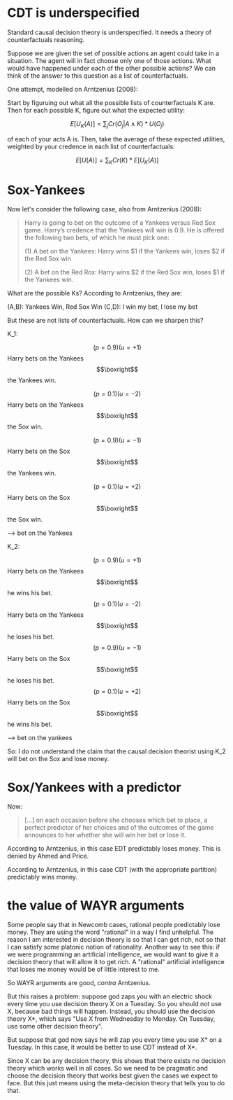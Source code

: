 # CDT is underspecified
Standard causal decision theory is underspecified. It needs a theory of counterfactuals reasoning. 

Suppose we are given the set of possible actions an agent could take in a situation. The agent will in fact choose only one of those actions. What would have happened under each of the other possible actions? We can think of the answer to this question as a list of counterfactuals.

One attempt, modelled on Arntzenius (2008):

Start by figuruing out what all the possible lists of counterfactuals K are. Then for each possible K, figure out what the expected utility: 

$$E[U_K(A)]= \sum_{j}Cr(O_j | A \land K)*U(O_j)$$

of each of your acts A is. Then, take the average of these expected utilities, weighted by your credence in each list of counterfactuals:

$$E[U(A)]=\sum_{K} Cr(K) * E[U_K(A)]$$

# Sox-Yankees
Now let's consider the following case, also from Arntzenius (2008):
> Harry is going to bet on the outcome of a Yankees versus Red Sox game. Harry’s credence that the Yankees will win is 0.9. He is offered the following two bets, of which he must pick one: 
>
> (1) A bet on the Yankees: Harry wins $1 if the Yankees win, loses $2 if the Red
Sox win
>
> (2) A bet on the Red Rox: Harry wins $2 if the Red Sox win, loses $1 if
the Yankees win.

What are the possible Ks? According to Arntzenius, they are:

(A,B): Yankees Win, Red Sox Win
(C,D): I win my bet, I lose my bet

But these are not lists of counterfactuals. How can we sharpen this? 

K_1:

$$(p=0.9)(u=+1)$$Harry bets on the Yankees $$\boxright$$ the Yankees win.

$$(p=0.1)(u=-2)$$Harry bets on the Yankees $$\boxright$$ the Sox win.

$$(p=0.9)(u=-1)$$Harry bets on the Sox $$\boxright$$ the Yankees win.

$$(p=0.1)(u=+2)$$Harry bets on the Sox $$\boxright$$ the Sox win.

--> bet on the Yankees

K_2:

$$(p=0.9)(u=+1)$$Harry bets on the Yankees $$\boxright$$ he wins his bet.
$$(p=0.1)(u=-2)$$Harry bets on the Yankees $$\boxright$$ he loses his bet.
$$(p=0.9)(u=-1)$$Harry bets on the Sox $$\boxright$$ he loses his bet.
$$(p=0.1)(u=+2)$$Harry bets on the Sox $$\boxright$$ he wins his bet.

--> bet on the yankees

So: I do not understand the claim that the causal decision theorist using K_2 will bet on the Sox and lose money.

# Sox/Yankees with a predictor
Now:
> [...] on each occasion before she chooses which bet to place, a perfect predictor of her choices and of the outcomes of the game announces to her whether she will win her bet or lose it.

According to Arntzenius, in this case EDT predictably loses money. This is denied by Ahmed and Price.

According to Arntzenius, in this case CDT (with the appropriate partition) predictably wins money. 

# the value of WAYR arguments
Some people say that in Newcomb cases, rational people predictably lose money. They are using the word "rational" in a way I find unhelpful. The reason I am interested in decision theory is so that I can get rich, not so that I can satisfy some platonic notion of rationality. Another way to see this: if we were programming an artificial intelligence, we would want to give it a decision theory that will allow it to get rich. A "rational" artificial intelligence that loses me money would be of little interest to me. 

So WAYR arguments are good, _contra_ Arntzenius. 

But this raises a problem: suppose god zaps you with an electric shock every time you use decision theory X on a Tuesday. So you should not use X, because bad things will happen. Instead, you should use the decision theory X*, which says "Use X from Wednesday to Monday. On Tuesday, use some other decision theory". 

But suppose that god now says he will zap you every time you use X* on a Tuesday. In this case, it would be better to use CDT instead of X*. 

Since X can be any decision theory, this shows that there exists no decision theory which works well in all cases. So we need to be pragmatic and choose the decision theory that works best given the cases we expect to face. But this just means using the meta-decision theory that tells you to do that. 